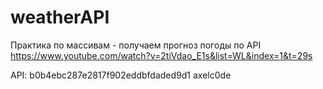 # weatherAPI
Практика по массивам - получаем прогноз погоды по API
https://www.youtube.com/watch?v=2tiVdao_E1s&list=WL&index=1&t=29s

API: b0b4ebc287e2817f902eddbfdaded9d1
axelc0de